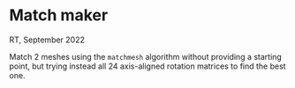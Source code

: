 # Match maker

RT, September 2022

Match 2 meshes using the `matchmesh` algorithm without providing a starting point, but trying instead all 24 axis-aligned rotation matrices to find the best one.

